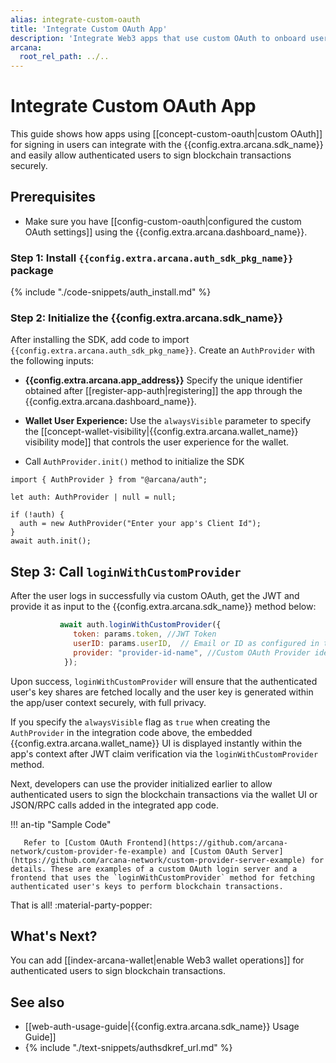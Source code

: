 ```yaml
---
alias: integrate-custom-oauth
title: 'Integrate Custom OAuth App'
description: 'Integrate Web3 apps that use custom OAuth to onboard users and then assign users.'
arcana:
  root_rel_path: ../..
---
```


# Integrate Custom OAuth App

This guide shows how apps using [[concept-custom-oauth|custom OAuth]] for signing in users can integrate with the {{config.extra.arcana.sdk_name}} and easily allow authenticated users to sign blockchain transactions securely.

<!--
[Try Auth Example :material-rocket-launch:](https://9mt0h4.csb.app/){ .md-button .md-button--primary}
-->

## Prerequisites

* Make sure you have [[config-custom-oauth|configured the custom OAuth settings]] using the {{config.extra.arcana.dashboard_name}}.

### Step 1: Install `{{config.extra.arcana.auth_sdk_pkg_name}}` package

{% include "./code-snippets/auth_install.md" %}

### Step 2: Initialize the {{config.extra.arcana.sdk_name}}

After installing the SDK, add code to import `{{config.extra.arcana.auth_sdk_pkg_name}}`. Create an `AuthProvider` with the following inputs:

* **{{config.extra.arcana.app_address}}** Specify the unique identifier obtained after [[register-app-auth|registering]] the app through the {{config.extra.arcana.dashboard_name}}.

* **Wallet User Experience:** Use the `alwaysVisible` parameter to specify the [[concept-wallet-visibility|{{config.extra.arcana.wallet_name}} visibility mode]] that controls the user experience for the wallet.

* Call `AuthProvider.init()` method to initialize the SDK

```
import { AuthProvider } from "@arcana/auth";

let auth: AuthProvider | null = null;

if (!auth) {
  auth = new AuthProvider("Enter your app's Client Id");
}
await auth.init();
```

## Step 3: Call `loginWithCustomProvider`

After the user logs in successfully via custom OAuth, get the JWT and provide it as input to the {{config.extra.arcana.sdk_name}} method below:

```js
           await auth.loginWithCustomProvider({
              token: params.token, //JWT Token
              userID: params.userID,  // Email or ID as configured in the Dashboard settings
              provider: "provider-id-name", //Custom OAuth Provider identifier
            });

```

Upon success, `loginWithCustomProvider` will ensure that the authenticated user's key shares are fetched locally and the user key is generated within the app/user context securely, with full privacy.  

If you specify the `alwaysVisible` flag as `true` when creating the `AuthProvider` in the integration code above, the embedded {{config.extra.arcana.wallet_name}} UI is displayed instantly within the app's context after JWT claim verification via the `loginWithCustomProvider` method.

Next, developers can use the provider initialized earlier to allow authenticated users to sign the blockchain transactions via the wallet UI or JSON/RPC calls added in the integrated app code. 

!!! an-tip "Sample Code"

       Refer to [Custom OAuth Frontend](https://github.com/arcana-network/custom-provider-fe-example) and [Custom OAuth Server](https://github.com/arcana-network/custom-provider-server-example) for details. These are examples of a custom OAuth login server and a frontend that uses the `loginWithCustomProvider` method for fetching authenticated user's keys to perform blockchain transactions.

That is all! :material-party-popper:

## What's Next?

You can add [[index-arcana-wallet|enable Web3 wallet operations]] for authenticated users to sign blockchain transactions.

## See also

* [[web-auth-usage-guide|{{config.extra.arcana.sdk_name}} Usage Guide]]
* {% include "./text-snippets/authsdkref_url.md" %}
